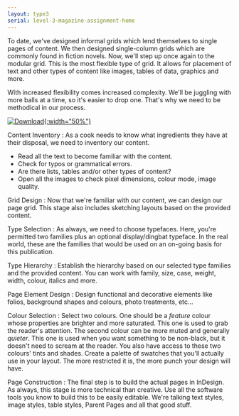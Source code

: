 ```yaml
---
layout: type3
serial: level-3-magazine-assignment-home
---
```

To date, we've designed informal grids which lend themselves to single pages of content. We then designed single-column grids which are commonly found in fiction novels. Now, we'll step up once again to the modular grid. This is the most flexible type of grid. It allows for placement of text and other types of content like images, tables of data, graphics and more.

With increased flexibility comes increased complexity. We'll be juggling with more balls at a time, so it's easier to drop one. That's why we need to be methodical in our process.

<a href="https://www.dropbox.com/s/dg0apd9u2p92vut/magazine-assets.zip?dl=1" title="Download assignment assets" target="_blank">![Download]({{site.url}}/svg/button-download.svg){:width="50%"}</a>

Content Inventory
: As a cook needs to know what ingredients they have at their disposal, we need to inventory our content.

<ul class="hasBullets">
	<li class="second">Read all the text to become familiar with the content.</li>
	<li class="second">Check for typos or grammatical errors.</li>
	<li class="second">Are there lists, tables and/or other types of content?</li>
	<li class="second">Open all the images to check pixel dimensions, colour mode, image quality.</li>
</ul>

Grid Design
: Now that we're familiar with our content, we can design our page grid. This stage also includes sketching layouts based on the provided content.

Type Selection
: As always, we need to choose typefaces. Here, you're permitted two families plus an optional display/dingbat typeface. In the real world, these are the families that would be used on an on-going basis for this publication.

Type Hierarchy
: Establish the hierarchy based on our selected type families and the provided content. You can work with family, size, case, weight, width, colour, italics and more.

Page Element Design
: Design functional and decorative elements like folios, background shapes and colours, photo treatments, etc…

Colour Selection
: Select two colours. One should be a *feature* colour whose properties are brighter and more saturated. This one is used to grab the reader's attention. The second colour can be more muted and generally *quieter*. This one is used when you want something to be non-black, but it doesn't need to scream at the reader. You also have access to these two colours' tints and shades. Create a palette of swatches that you'll actually use in your layout. The more restricted it is, the more punch your design will have.

Page Construction
: The final step is to build the actual pages in InDesign. As always, this stage is more technical than creative. Use all the software tools you know to build this to be easily editable. We're talking text styles, image styles, table styles, Parent Pages and all that good stuff.